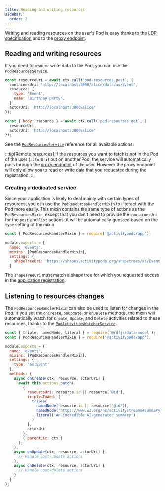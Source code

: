 ```yaml
---
title: Reading and writing resources
sidebar:
  order: 2
---
```


Writing and reading resources on the user's Pod is easy thanks to the [LDP specification](/architecture/resources-management/) and to the [proxy endpoint](/architecture/authentication).

## Reading and writing resources

If you need to read or write data to the Pod, you can use the [`PodResourcesService`](/reference/pod-resources-service/).

```js
const resourceUri = await ctx.call('pod-resources.post`, {
  containerUri: 'http://localhost:3000/alice/data/as/event',
  resource: {
    type: 'Event',
    name: 'Birthday party',
  }',
  actorUri: 'http://localhost:3000/alice'
});

const { body: resource } = await ctx.call('pod-resources.get`, {
  resourceUri,
  actorUri: 'http://localhost:3000/alice'
});
```

See the [`PodResourcesService`](/reference/pod-resources-service/) reference for all available actions.

:::tip[Remote resources]
If the resources you want to fetch is not in the Pod of the user (`actorUri`) but on another Pod, the service will automatically pass through the [proxy endpoint](../design/authentication.md#proxy-endpoint) of the user. However the proxy endpoint will only allow you to read or write data that you requested during the registration.
:::

### Creating a dedicated service

Since your application is likely to deal mainly with certain types of resources, you can use the `PodResourcesHandlerMixin` to interact with the Pod more easily. This mixin contains the same type of actions as the `PodResourcesMixin`, except that you don't need to provide the `containerUri` for the `post` and `list` actions: it will be automatically guessed based on the `type` setting of the mixin.

```js
const { PodResourcesHandlerMixin } = require('@activitypods/app');

module.exports = {
  name: 'events',
  mixins: [PodResourcesHandlerMixin],
  settings: {
    shapeTreeUri: 'https://shapes.activitypods.org/shapetrees/as/Event'
  }
```

The `shapeTreeUri` must match a shape tree for which you requested access in the [application registration](../application-registration.md).

## Listening to resources changes

The `PodResourcesHandlerMixin` can also be used to listen for changes in the Pod. If you set the `onCreate`, `onUpdate`, or `onDelete` methods, the mixin will automatically watch for `Create`, `Update`, and `Delete` activities related to these resources, thanks to the [`PodActivitiesWatcherService`](listening-to-inbox-and-outbox.md#podactivitieswatcherservice).

```js
const { triple, namedNode, literal } = require('@rdfjs/data-model');
const { PodResourcesHandlerMixin } = require('@activitypods/app');

module.exports = {
  name: 'events',
  mixins: [PodResourcesHandlerMixin],
  settings: {
    type: 'as:Event'
  },
  methods: {
    async onCreate(ctx, resource, actorUri) {
      await this.actions.patch(
        {
          resourceUri: resource.id || resource['@id'],
          triplesToAdd: [
            triple(
              namedNode(resource.id || resource['@id']),
              namedNode('https://www.w3.org/ns/activitystreams#summary'),
              literal('An incredible AI-generated summary')
            )
          ],
          actorUri
        },
        { parentCtx: ctx }
      );
    },
    async onUpdate(ctx, resource, actorUri) {
      // Handle post-update actions
    },
    async onDelete(ctx, resource, actorUri) {
      // Handle post-delete actions
    }
  }
};
```
